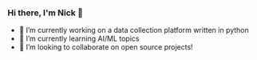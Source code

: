 ### Hi there, I'm Nick 👋

- 🔭 I’m currently working on a data collection platform written in python
- 🌱 I’m currently learning AI/ML topics
- 👯 I’m looking to collaborate on open source projects!


